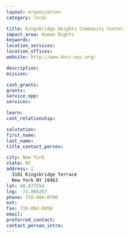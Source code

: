 ```yaml
---
layout: organization
category: local

title: Kingsbridge Heights Community Center
impact_area: Human Rights
keywords: 
location_services: 
location_offices: 
website: http://www.khcc-nyc.org/

description: 
mission: 

cash_grants: 
grants: 
service_opp: 
services: 

learn: 
cont_relationship: 

salutation: 
first_name: 
last_name: 
title_contact_person: 

city: New York
state: NY
address: |
  3101 Kingsbridge Terrace  
  New York NY 10463
lat: 40.877554
lng: -73.900267
phone: 718-884-0700
ext: 
fax: 718-884-0858
email: 
preferred_contact: 
contact_person_intro: 
---
```

